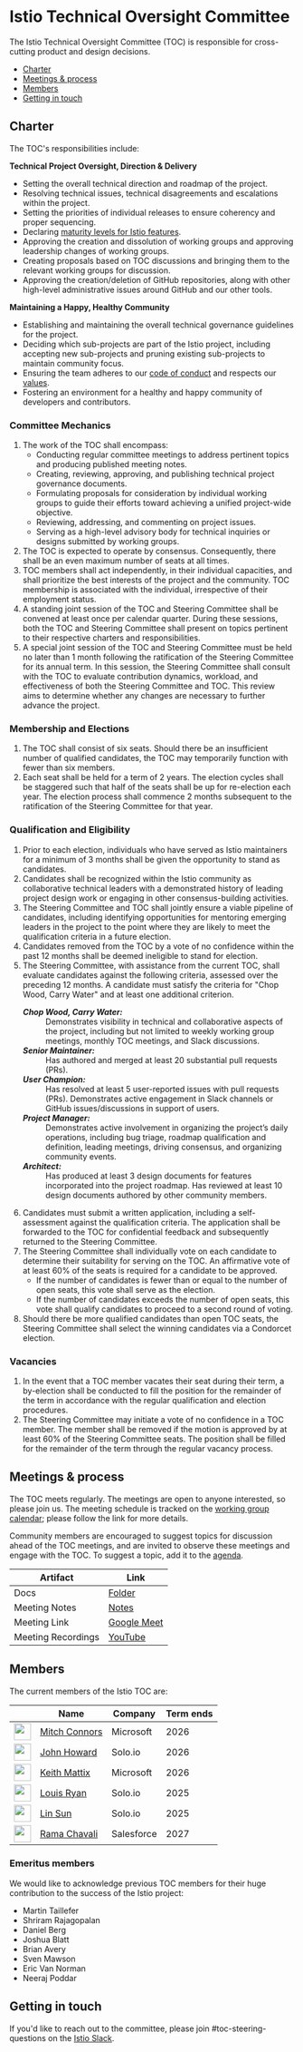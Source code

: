 # Istio Technical Oversight Committee

The Istio Technical Oversight Committee (TOC) is responsible for cross-cutting product and design decisions.

* [Charter](#charter)
* [Meetings & process](#meetings--process)
* [Members](#members)
* [Getting in touch](#getting-in-touch)

## Charter

The TOC's responsibilities include:

**Technical Project Oversight, Direction & Delivery**

  * Setting the overall technical direction and roadmap of the project.
  * Resolving technical issues, technical disagreements and escalations within the project.
  * Setting the priorities of individual releases to ensure coherency and proper sequencing.
  * Declaring [maturity levels for Istio features](https://istio.io/latest/docs/releases/feature-stages/).
  * Approving the creation and dissolution of working groups and approving leadership changes of working groups.
  * Creating proposals based on TOC discussions and bringing them to the relevant working groups for discussion.
  * Approving the creation/deletion of GitHub repositories, along with other high-level administrative issues around GitHub and our other tools.

**Maintaining a Happy, Healthy Community**

  * Establishing and maintaining the overall technical governance guidelines for the project.
  * Deciding which sub-projects are part of the Istio project, including accepting new sub-projects and pruning existing sub-projects to
    maintain community focus.
  * Ensuring the team adheres to our [code of conduct](CONTRIBUTING.md#code-of-conduct) and respects our [values](VALUES.md).
  * Fostering an environment for a healthy and happy community of developers and contributors.

### Committee Mechanics

1. The work of the TOC shall encompass:
    * Conducting regular committee meetings to address pertinent topics and producing published meeting notes.
    * Creating, reviewing, approving, and publishing technical project governance documents.
    * Formulating proposals for consideration by individual working groups to guide their efforts toward achieving a unified project-wide objective.
    * Reviewing, addressing, and commenting on project issues.
    * Serving as a high-level advisory body for technical inquiries or designs submitted by working groups.
2. The TOC is expected to operate by consensus. Consequently, there shall be an even maximum number of seats at all times.
3. TOC members shall act independently, in their individual capacities, and shall prioritize the best interests of the project and the community. TOC membership is associated with the individual, irrespective of their employment status.
4. A standing joint session of the TOC and Steering Committee shall be convened at least once per calendar quarter. During these sessions, both the TOC and Steering Committee shall present on topics pertinent to their respective charters and responsibilities.
5. A special joint session of the TOC and Steering Committee must be held no later than 1 month following the ratification of the Steering Committee for its annual term. In this session, the Steering Committee shall consult with the TOC to evaluate contribution dynamics, workload, and effectiveness of both the Steering Committee and TOC. This review aims to determine whether any changes are necessary to further advance the project.

### Membership and Elections

1. The TOC shall consist of six seats. Should there be an insufficient number of qualified candidates, the TOC may temporarily function with fewer than six members.
2. Each seat shall be held for a term of 2 years. The election cycles shall be staggered such that half of the seats shall be up for re-election each year. The election process shall commence 2 months subsequent to the ratification of the Steering Committee for that year.

### Qualification and Eligibility

1. Prior to each election, individuals who have served as Istio maintainers for a minimum of 3 months shall be given the opportunity to stand as candidates.
2. Candidates shall be recognized within the Istio community as collaborative technical leaders with a demonstrated history of leading project design work or engaging in other consensus-building activities.
3. The Steering Committee and TOC shall jointly ensure a viable pipeline of candidates, including identifying opportunities for mentoring emerging leaders in the project to the point where they are likely to meet the qualification criteria in a future election.
4. Candidates removed from the TOC by a vote of no confidence within the past 12 months shall be deemed ineligible to stand for election.
5. The Steering Committee, with assistance from the current TOC, shall evaluate candidates against the following criteria, assessed over the preceding 12 months. A candidate must satisfy the criteria for "Chop Wood, Carry Water" and at least one additional criterion.

  <ul style="list-style-type:none;">
      <dl>
          <dt><b><i>Chop Wood, Carry Water:</i></b></dt>
          <dd>Demonstrates visibility in technical and collaborative aspects of the project, including but not limited to
              weekly working group meetings, monthly TOC meetings, and Slack discussions.</dd>
          <dt><b><i>Senior Maintainer:</i></b></dt>
          <dd>Has authored and merged at least 20 substantial pull requests (PRs).</dd>
          <dt><b><i>User Champion:</i></b></dt>
          <dd>
              Has resolved at least 5 user-reported issues with pull requests (PRs). Demonstrates active engagement in Slack channels or GitHub issues/discussions in support of users.
          </dd>
          <dt><b><i>Project Manager:</i></b></dt>
          <dd>
              Demonstrates active involvement in organizing the project’s daily operations, including bug triage, roadmap
              qualification and definition, leading meetings, driving consensus, and organizing community events.
          </dd>
          <dt><b><i>Architect:</i></b></dt>
          <dd>
              Has produced at least 3 design documents for features incorporated into the project roadmap. Has reviewed at least 10 design documents authored by other community members.
          </dd>
      </dl>
  </ul>

6. Candidates must submit a written application, including a self-assessment against the qualification criteria. The application shall be forwarded to the TOC for confidential feedback and subsequently returned to the Steering Committee.
7. The Steering Committee shall individually vote on each candidate to determine their suitability for serving on the TOC. An affirmative vote of at least 60% of the seats is required for a candidate to be approved.
   * If the number of candidates is fewer than or equal to the number of open seats, this vote shall serve as the election.
   * If the number of candidates exceeds the number of open seats, this vote shall qualify candidates to proceed to a second round of voting.
8. Should there be more qualified candidates than open TOC seats, the Steering Committee shall select the winning candidates via a Condorcet election.

### Vacancies

1. In the event that a TOC member vacates their seat during their term, a by-election shall be conducted to fill the position for the remainder of the term in accordance with the regular qualification and election procedures.
2. The Steering Committee may initiate a vote of no confidence in a TOC member. The member shall be removed if the motion is approved by at least 60% of the Steering Committee seats. The position shall be filled for the remainder of the term through the regular vacancy process.

## Meetings & process

The TOC meets regularly. The meetings are open to anyone interested, so please join us. The meeting schedule is tracked
on the [working group calendar](WORKING-GROUPS.md#working-group-meetings); please follow the link for more details.

Community members are encouraged to suggest topics for discussion ahead of the TOC meetings, and are invited
to observe these meetings and engage with the TOC. To suggest a topic, add it to the [agenda](https://docs.google.com/document/d/13lxJqtlaQhmV2EwsNnS6h-_O4pobZQZuMjrzOeMgVI0/edit#heading=h.ipnfbx7g04vg).

Artifact | Link
---|---
Docs | [Folder](https://drive.google.com/drive/folders/1-BLXbKg8mfnXbip4IThz4R4GH2PEsLZO)
Meeting Notes | [Notes](https://docs.google.com/document/d/13lxJqtlaQhmV2EwsNnS6h-_O4pobZQZuMjrzOeMgVI0/edit#heading=h.ipnfbx7g04vg)
Meeting Link | [Google Meet](https://meet.google.com/ccb-cxqf-sym)
Meeting Recordings | [YouTube](https://www.youtube.com/playlist?list=PL7wB27eZmdfc4YPa8y3hk8BG3r8INCpRo)

## Members

The current members of the Istio TOC are:

&nbsp; | Name | Company | Term ends
---|---|---|--
<img width="30px" src="https://avatars.githubusercontent.com/u/821270?v=4"> | [Mitch Connors](https://github.com/therealmitchconnors)  | Microsoft | 2026
<img width="30px" src="https://avatars.githubusercontent.com/u/623453?v=4">            | [John Howard](https://github.com/howardjohn)  | Solo.io | 2026
<img width="30px" src="https://avatars.githubusercontent.com/u/1531662?s=400&v=4">| [Keith Mattix](https://github.com/keithmattix) | Microsoft | 2026
<img width="30px" src="https://pbs.twimg.com/profile_images/838075233445695489/o2eAYJAV_400x400.jpg"> | [Louis Ryan](https://github.com/louiscryan) | Solo.io | 2025
<img width="30px" src="https://avatars1.githubusercontent.com/u/1588319?s=400&v=4"> |    [Lin Sun](https://github.com/linsun)          | Solo.io | 2025
<img width="30px" src="https://avatars.githubusercontent.com/u/17204904?v=4">| [Rama Chavali](https://github.com/ramaraochavali) | Salesforce | 2027

### Emeritus members

We would like to acknowledge previous TOC members for their huge contribution to
the success of the Istio project:

* Martin Taillefer
* Shriram Rajagopalan
* Daniel Berg
* Joshua Blatt
* Brian Avery
* Sven Mawson
* Eric Van Norman
* Neeraj Poddar

## Getting in touch

If you'd like to reach out to the committee, please join #toc-steering-questions on the [Istio Slack](https://slack.istio.io/).
